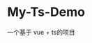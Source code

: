 # My-Ts-Demo

一个基于 vue + ts的项目

<!-- 第一步开始配置 eslint的一些信息 -->

<!-- 第二步: 开始搭建一个项目的目录结构 -->

<!-- 第三步: 搭建路由 -->

<!-- 第四步: 搭建登录页面 -->

<!-- 目前存在的问题 -->
<!-- 1. token验证安全问题,虽然那到了 token 但是不知道是否是安全的token -->
<!-- 2. 记住密码的功能 以及 记住密码安全性实现 -->
